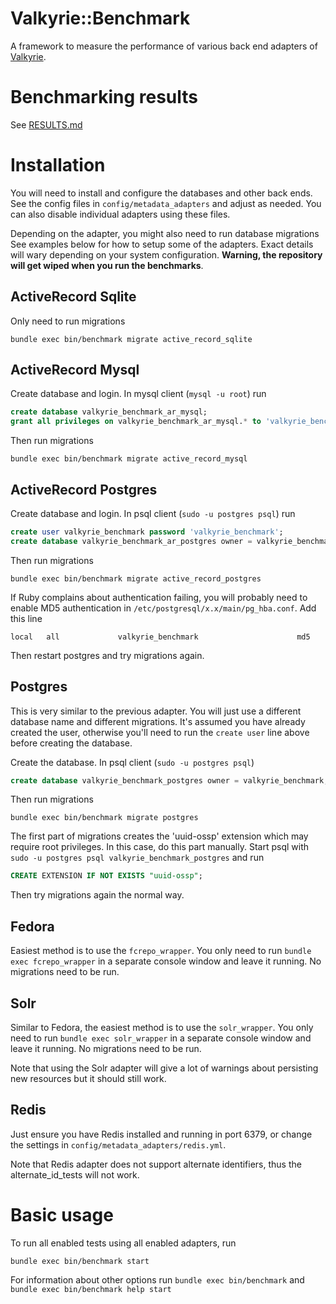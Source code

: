 # Valkyrie::Benchmark

A framework to measure the performance of various back end adapters of [Valkyrie](https://github.com/samvera-labs/valkyrie).

# Benchmarking results

See [RESULTS.md](https://github.com/durham-university/valkyrie-benchmark/wiki/Benchmark-results)

# Installation

You will need to install and configure the databases and other back ends. See the config files in ```config/metadata_adapters``` and adjust as needed. You can also disable individual adapters using these files.

Depending on the adapter, you might also need to run database migrations See examples below for how to setup some of the adapters. Exact details will wary depending on your system configuration. **Warning, the repository will get wiped when you run the benchmarks**.

## ActiveRecord Sqlite

Only need to run migrations

```bundle exec bin/benchmark migrate active_record_sqlite```

## ActiveRecord Mysql

Create database and login. In mysql client (```mysql -u root```) run

```sql
create database valkyrie_benchmark_ar_mysql;
grant all privileges on valkyrie_benchmark_ar_mysql.* to 'valkyrie_benchmark'@'localhost' identified by 'valkyrie_benchmark';
```

Then run migrations

```bundle exec bin/benchmark migrate active_record_mysql```

## ActiveRecord Postgres

Create database and login. In psql client (```sudo -u postgres psql```) run

```sql
create user valkyrie_benchmark password 'valkyrie_benchmark';
create database valkyrie_benchmark_ar_postgres owner = valkyrie_benchmark;
```

Then run migrations

```bundle exec bin/benchmark migrate active_record_postgres```

If Ruby complains about authentication failing, you will probably need to enable MD5 authentication in ```/etc/postgresql/x.x/main/pg_hba.conf```. Add this line

```local   all             valkyrie_benchmark                      md5```

Then restart postgres and try migrations again.

## Postgres

This is very similar to the previous adapter. You will just use a different database name and different migrations. It's assumed you have already created the user, otherwise you'll need to run the ```create user``` line above before creating the database. 

Create the database. In psql client (```sudo -u postgres psql```)

```sql
create database valkyrie_benchmark_postgres owner = valkyrie_benchmark;
```

Then run migrations

```bundle exec bin/benchmark migrate postgres```

The first part of migrations creates the 'uuid-ossp' extension which may require root privileges. In this case, do this part manually. Start psql with ```sudo -u postgres psql valkyrie_benchmark_postgres``` and run

```sql
CREATE EXTENSION IF NOT EXISTS "uuid-ossp";
```

Then try migrations again the normal way.

## Fedora

Easiest method is to use the ``fcrepo_wrapper``. You only need to run ```bundle exec fcrepo_wrapper``` in a separate console window and leave it running. No migrations need to be run.

## Solr

Similar to Fedora, the easiest method is to use the ``solr_wrapper``. You only need to run ```bundle exec solr_wrapper``` in a separate console window and leave it running. No migrations need to be run.

Note that using the Solr adapter will give a lot of warnings about persisting new resources but it should still work.

## Redis

Just ensure you have Redis installed and running in port 6379, or change the settings in ```config/metadata_adapters/redis.yml```.

Note that Redis adapter does not support alternate identifiers, thus the alternate\_id\_tests will not work.

# Basic usage

To run all enabled tests using all enabled adapters, run

```
bundle exec bin/benchmark start
```

For information about other options run ```bundle exec bin/benchmark``` and ```bundle exec bin/benchmark help start```
